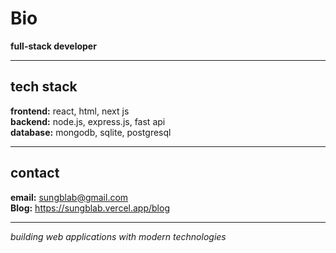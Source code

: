 # Bio

**full-stack developer**

---

## tech stack

**frontend:** react, html, next js  
**backend:** node.js, express.js, fast api  
**database:** mongodb, sqlite, postgresql

---

## contact

**email:** sungblab@gmail.com  
**Blog:** https://sungblab.vercel.app/blog

---

_building web applications with modern technologies_
